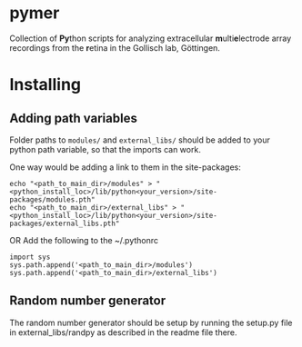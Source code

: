 # pymer
Collection of **Py**thon scripts for analyzing extracellular **m**ulti**e**lectrode
array recordings from the **r**etina in the Gollisch lab, Göttingen.

# Installing
## Adding path variables
Folder paths to `modules/` and `external_libs/` should be added
to your python path variable, so that the imports can work.

One way would be adding a link to them in the site-packages:
```
echo "<path_to_main_dir>/modules" > "<python_install_loc>/lib/python<your_version>/site-packages/modules.pth"
echo "<path_to_main_dir>/external_libs" > "<python_install_loc>/lib/python<your_version>/site-packages/external_libs.pth"
```

OR
Add the following to the ~/.pythonrc
```
import sys
sys.path.append('<path_to_main_dir>/modules')
sys.path.append('<path_to_main_dir>/external_libs')
```

## Random number generator
The random number generator should be setup by running the setup.py file in
external_libs/randpy as described in the readme file there.


